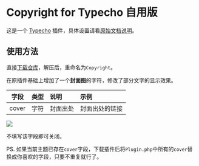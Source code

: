 # Copyright for Typecho 自用版

这是一个 [Typecho](https://github.com/typecho/typecho) 插件，具体设置请看[原始文档说明](https://github.com/Yves-X/Copyright-for-Typecho)。

## 使用方法

直接[下载仓库](https://github.com/mikusaa/Copyright-for-Typecho/archive/master.zip)，解压后，重命名为`Copyright`。

在原插件基础上增加了一个**封面图**的字符，修改了部分文字的显示效果。

| 字段 |类型|说明|示例|
|:---:|:---:|:----|:----|
|cover|字符|封面出处|封面出处的链接|

![](https://raw.githubusercontent.com/mikusaa/Copyright-for-Typecho/dev/image.png)

不填写该字段即可关闭。

PS. 如果当前主题已存在`cover`字段，下载插件后将`Plugin.php`中所有的`cover`替换成你喜欢的字段，只要不重复就行了。

